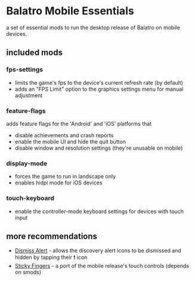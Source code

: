 # Balatro Mobile Essentials

a set of essential mods to run the desktop release of Balatro on mobile devices.

## included mods

### fps-settings

- limits the game's fps to the device's current refresh rate (by default)
- adds an "FPS Limit" option to the graphics settings menu for manual adjustment

### feature-flags

adds feature flags for the 'Android' and 'iOS' platforms that

- disable achievements and crash reports
- enable the mobile UI and hide the quit button
- disable window and resolution settings (they're unusable on mobile)

### display-mode

- forces the game to run in landscape only
- enables hidpi mode for iOS devices

### touch-keyboard

- enable the controller-mode keyboard settings for devices with touch input

## more recommendations

- [Dismiss Alert](https://github.com/Breezebuilder/DismissAlert) - allows the discovery alert icons to be dismissed and hidden by tapping their ❗ icon
- [Sticky Fingers](https://github.com/eramdam/sticky-fingers) - a port of the mobile release's touch controls (depends on smods)
